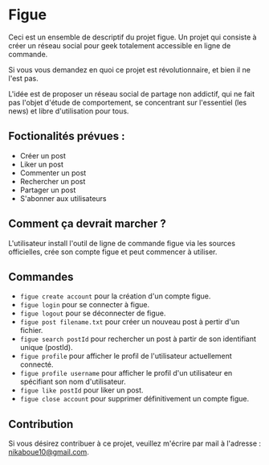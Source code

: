 # Figue

Ceci est un ensemble de descriptif du projet figue. Un projet qui consiste à créer un réseau social pour geek totalement accessible en ligne de commande.

Si vous vous demandez en quoi ce projet est révolutionnaire, et bien il ne l'est pas.

L'idée est de proposer un réseau social de partage non addictif, qui ne fait pas l'objet d'étude de comportement, se concentrant sur l'essentiel (les news) et libre d'utilisation pour tous.

## Foctionalités prévues :

- Créer un post
- Liker un post
- Commenter un post
- Rechercher un post
- Partager un post
- S'abonner aux utilisateurs

## Comment ça devrait marcher ?

L'utilisateur install l'outil de ligne de commande figue via les sources officielles, crée son compte figue et peut commencer à utiliser.

## Commandes

- `figue create account` pour la création d'un compte figue.
- `figue login` pour se connecter à figue.
- `figue logout` pour se déconnecter de figue.
- `figue post filename.txt` pour créer un nouveau post à pertir d'un fichier.
- `figue search postId` pour rechercher un post à partir de son identifiant unique (postId).
- `figue profile` pour afficher le profil de l'utilisateur actuellement connecté.
- `figue profile username` pour afficher le profil d'un utilisateur en spécifiant son nom d'utilisateur.
- `figue like postId` pour liker un post.
- `figue close account` pour supprimer définitivement un compte figue.

## Contribution
 Si vous désirez contribuer à ce projet, veuillez m'écrire par mail à l'adresse : nikaboue10@gmail.com.